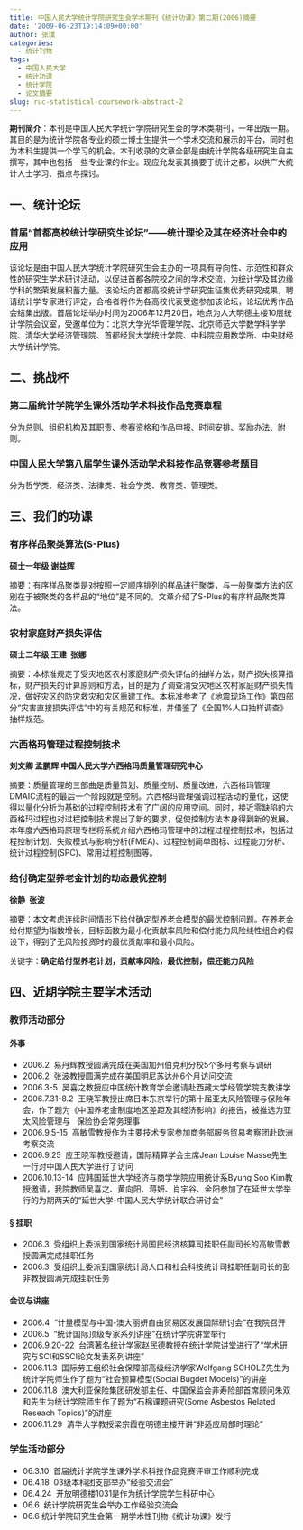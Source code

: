 ```yaml
---
title: 中国人民大学统计学院研究生会学术期刊《统计功课》第二期(2006)摘要
date: '2009-06-23T19:14:09+00:00'
author: 张璞
categories:
  - 统计刊物
tags:
  - 中国人民大学
  - 统计功课
  - 统计学院
  - 论文摘要
slug: ruc-statistical-coursework-abstract-2
---
```


**期刊简介**：本刊是中国人民大学统计学院研究生会的学术类期刊，一年出版一期。其目的是为统计学院各专业的硕士博士生提供一个学术交流和展示的平台，同时也为本科生提供一个学习的机会。本刊收录的文章全部是由统计学院各级研究生自主撰写，其中也包括一些专业课的作业。现应允发表其摘要于统计之都，以供广大统计人士学习、指点与探讨。
<!--more-->

## 一、统计论坛

### 首届“首都高校统计学研究生论坛”——统计理论及其在经济社会中的应用

该论坛是由中国人民大学统计学院研究生会主办的一项具有导向性、示范性和群众性的研究生学术研讨活动，以促进首都各院校之间的学术交流，为统计学及其边缘学科的繁荣发展积蓄力量。该论坛向首都高校统计学研究生征集优秀研究成果，聘请统计学专家进行评定，合格者将作为各高校代表受邀参加该论坛，论坛优秀作品会结集出版。首届论坛举办时间为2006年12月20日，地点为人大明德主楼10层统计学院会议室，受邀单位为：北京大学光华管理学院、北京师范大学数学科学学院、清华大学经济管理院、首都经贸大学统计学院、中科院应用数学所、中央财经大学统计学院。

## 二、挑战杯

### 第二届统计学院学生课外活动学术科技作品竞赛章程

分为总则、组织机构及其职责、参赛资格和作品申报、时间安排、奖励办法、附则。

### 中国人民大学第八届学生课外活动学术科技作品竞赛参考题目

分为哲学类、经济类、法律类、社会学类、教育类、管理类。

## 三、我们的功课

### 有序样品聚类算法(S-Plus)

**硕士一年级 谢益辉**

摘要：有序样品聚类是对按照一定顺序排列的样品进行聚类，与一般聚类方法的区别在于被聚类的各样品的“地位”是不同的。文章介绍了S-Plus的有序样品聚类算法。

### 农村家庭财产损失评估

**硕士二年级 王建  张娜**

摘要：本标准规定了受灾地区农村家庭财产损失评估的抽样方法，财产损失核算指标，财产损失的计算原则和方法，目的是为了调查清受灾地区农村家庭财产损失情况，做好灾区的防灾救灾和灾区重建工作。本标准参考了《地震现场工作》第四部分“灾害直接损失评估”中的有关规范和标准，并借鉴了《全国1%人口抽样调查》抽样规范。

### 六西格玛管理过程控制技术

**刘文卿 孟鹏辉 中国人民大学六西格玛质量管理研究中心**

摘要：质量管理的三部曲是质量策划、质量控制、质量改进，六西格玛管理DMAIC流程的最后一个阶段就是控制。六西格玛管理强调过程活动的量化，这使得以量化分析为基础的过程控制技术有了广阔的应用空间。同时，接近零缺陷的六西格玛过程也对过程控制技术提出了新的要求，促使控制方法本身得到新的发展。本年度六西格玛原理专栏将系统介绍六西格玛管理中的过程过程控制技术，包括过程控制计划、失败模式与影响分析(FMEA)、过程控制简单图标、过程能力分析、统计过程控制(SPC)、常用过程控制图等。

### 给付确定型养老金计划的动态最优控制

**徐静  张波**

摘要：本文考虑连续时间情形下给付确定型养老金模型的最优控制问题。在养老金给付期望为指数增长，目标函数为最小化贡献率风险和偿付能力风险线性组合的假设下，得到了无风险投资时的最优贡献率和最小风险。

关键字：**确定给付型养老计划，贡献率风险，最优控制，偿还能力风险**

## 四、近期学院主要学术活动

### 教师活动部分

#### 外事

* 2006.2  易丹辉教授圆满完成在美国加州伯克利分校5个多月考察与调研
* 2006.2  张波教授圆满完成在美国明尼苏达州6个月访问交流
* 2006.3-5  吴喜之教授应中国统计教育学会邀请赴西藏大学经管学院支教讲学
* 2006.7.31-8.2  王晓军教授出席日本东京举行的第十届亚太风险管理与保险年会，作了题为《中国养老金制度地区差距及其经济影响》的报告，被推选为亚太风险管理与   保险协会常务理事
* 2006.9.5-15  高敏雪教授作为主要技术专家参加商务部服务贸易考察团赴欧洲考察交流
* 2006.9.25  应王晓军教授邀请，国际精算学会主席Jean Louise Masse先生一行对中国人民大学进行了访问
* 2006.10.13-14  应韩国延世大学经济与商学学院应用统计系Byung Soo Kim教授邀请，我院教师吴喜之、黄向阳、蒋妍、肖宇谷、金阳参加了在延世大学举行的为期两天的“延世大学-中国人民大学统计联合研讨会”

#### § 挂职

* 2006.3  受组织上委派到国家统计局国民经济核算司挂职任副司长的高敏雪教授圆满完成挂职任务
* 2006.3  受组织上委派到国家统计局人口和社会科技统计司挂职任副司长的彭非教授圆满完成挂职任务

#### 会议与讲座

* 2006.4  “计量模型与中国-澳大丽妍自由贸易区发展国际研讨会”在我院召开
* 2006.5  “统计国际顶级专家系列讲座”在统计学院讲堂举行
* 2006.9.20-22  台湾著名统计学家赵民德教授在统计学院讲堂进行了“学术研究与SCI和SSCI论文发表系列讲座”
* 2006.11.3  国际劳工组织社会保障部高级经济学家Wolfgang SCHOLZ先生为统计学院师生作了题为“社会预算模型(Social Bugdet Models)”的讲座
* 2006.11.8  澳大利亚保险集团研发部主任、中国保监会非寿险部首席顾问朱双和先生为统计学院师生作了题为“石棉课题研究(Some Asbestos Related Reseach Topics)”的讲座
* 2006.11.29  清华大学教授梁宗霞在明德主楼开讲“非适应局部时理论”

### 学生活动部分

* 06.3.10  首届统计学院学生课外学术科技作品竞赛评审工作顺利完成
* 06.4.18  03级本科团支部举办“经验交流会”
* 06.4.24  开放明德楼1031是作为统计学院学生科研中心
* 06.6  统计学院研究生会举办工作经验交流会
* 06.6 统计学院研究生会第一期学术性刊物《统计功课》发行
